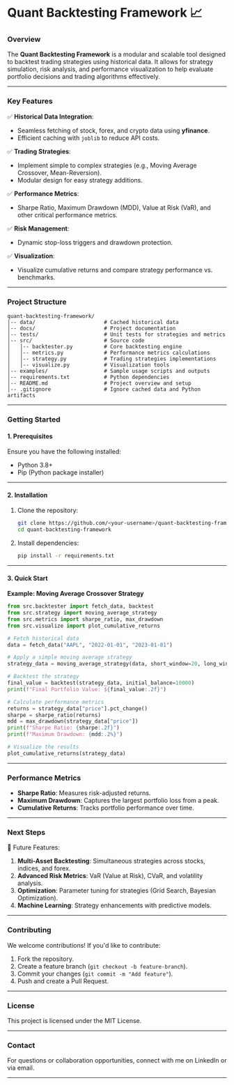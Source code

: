 # **Quant Backtesting Framework** 📈  

### **Overview**  
The **Quant Backtesting Framework** is a modular and scalable tool designed to backtest trading strategies using historical data. It allows for strategy simulation, risk analysis, and performance visualization to help evaluate portfolio decisions and trading algorithms effectively.  

---

### **Key Features**  
✅ **Historical Data Integration**:  
- Seamless fetching of stock, forex, and crypto data using **yfinance**.  
- Efficient caching with `joblib` to reduce API costs.  

✅ **Trading Strategies**:  
- Implement simple to complex strategies (e.g., Moving Average Crossover, Mean-Reversion).  
- Modular design for easy strategy additions.  

✅ **Performance Metrics**:  
- Sharpe Ratio, Maximum Drawdown (MDD), Value at Risk (VaR), and other critical performance metrics.  

✅ **Risk Management**:  
- Dynamic stop-loss triggers and drawdown protection.  

✅ **Visualization**:  
- Visualize cumulative returns and compare strategy performance vs. benchmarks.  

---

### **Project Structure**  
```plaintext
quant-backtesting-framework/
│-- data/                      # Cached historical data
│-- docs/                      # Project documentation
│-- tests/                     # Unit tests for strategies and metrics
│-- src/                       # Source code
│   │-- backtester.py          # Core backtesting engine
│   │-- metrics.py             # Performance metrics calculations
│   │-- strategy.py            # Trading strategies implementations
│   │-- visualize.py           # Visualization tools
│-- examples/                  # Sample usage scripts and outputs
│-- requirements.txt           # Python dependencies
│-- README.md                  # Project overview and setup
│-- .gitignore                 # Ignore cached data and Python artifacts
```

---

### **Getting Started**  

#### **1. Prerequisites**  
Ensure you have the following installed:  
- Python 3.8+  
- Pip (Python package installer)  

---

#### **2. Installation**  

1. Clone the repository:  
   ```bash
   git clone https://github.com/<your-username>/quant-backtesting-framework.git
   cd quant-backtesting-framework
   ```

2. Install dependencies:  
   ```bash
   pip install -r requirements.txt
   ```

---

#### **3. Quick Start**  

**Example: Moving Average Crossover Strategy**  
```python
from src.backtester import fetch_data, backtest
from src.strategy import moving_average_strategy
from src.metrics import sharpe_ratio, max_drawdown
from src.visualize import plot_cumulative_returns

# Fetch historical data
data = fetch_data("AAPL", "2022-01-01", "2023-01-01")

# Apply a simple moving average strategy
strategy_data = moving_average_strategy(data, short_window=20, long_window=50)

# Backtest the strategy
final_value = backtest(strategy_data, initial_balance=10000)
print(f"Final Portfolio Value: ${final_value:.2f}")

# Calculate performance metrics
returns = strategy_data["price"].pct_change()
sharpe = sharpe_ratio(returns)
mdd = max_drawdown(strategy_data["price"])
print(f"Sharpe Ratio: {sharpe:.2f}")
print(f"Maximum Drawdown: {mdd:.2%}")

# Visualize the results
plot_cumulative_returns(strategy_data)
```

---

### **Performance Metrics**  
- **Sharpe Ratio**: Measures risk-adjusted returns.  
- **Maximum Drawdown**: Captures the largest portfolio loss from a peak.  
- **Cumulative Returns**: Tracks portfolio performance over time.  

---

### **Next Steps**  
🚀 Future Features:  
1. **Multi-Asset Backtesting**: Simultaneous strategies across stocks, indices, and forex.  
2. **Advanced Risk Metrics**: VaR (Value at Risk), CVaR, and volatility analysis.  
3. **Optimization**: Parameter tuning for strategies (Grid Search, Bayesian Optimization).  
4. **Machine Learning**: Strategy enhancements with predictive models.  

---

### **Contributing**  
We welcome contributions! If you'd like to contribute:  
1. Fork the repository.  
2. Create a feature branch (`git checkout -b feature-branch`).  
3. Commit your changes (`git commit -m "Add feature"`).  
4. Push and create a Pull Request.  

---

### **License**  
This project is licensed under the MIT License.  

---

### **Contact**  
For questions or collaboration opportunities, connect with me on LinkedIn or via email.  

---

